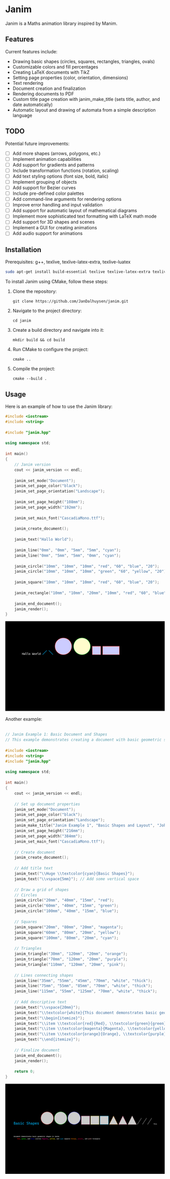 # Janim

Janim is a Maths animation library inspired by Manim.

## Features

Current features include:

- Drawing basic shapes (circles, squares, rectangles, triangles, ovals)
- Customizable colors and fill percentages
- Creating LaTeX documents with TikZ
- Setting page properties (color, orientation, dimensions)
- Text rendering
- Document creation and finalization
- Rendering documents to PDF
- Custom title page creation with janim_make_title (sets title, author, and date automatically)
- Automatic layout and drawing of automata from a simple description language

## TODO

Potential future improvements:

- [ ] Add more shapes (arrows, polygons, etc.)
- [ ] Implement animation capabilities
- [ ] Add support for gradients and patterns
- [ ] Include transformation functions (rotation, scaling)
- [ ] Add text styling options (font size, bold, italic)
- [ ] Implement grouping of objects
- [ ] Add support for Bezier curves
- [ ] Include pre-defined color palettes
- [ ] Add command-line arguments for rendering options
- [ ] Improve error handling and input validation
- [ ] Add support for automatic layout of mathematical diagrams
- [ ] Implement more sophisticated text formatting with LaTeX math mode
- [ ] Add support for 3D shapes and scenes
- [ ] Implement a GUI for creating animations
- [ ] Add audio support for animations

## Installation

Prerequisites: g++, texlive, texlive-latex-extra, texlive-luatex

```bash
sudo apt-get install build-essential texlive texlive-latex-extra texlive-luatex
```

To install Janim using CMake, follow these steps:

1. Clone the repository:
   ```
   git clone https://github.com/JanDalhuysen/janim.git
   ```
2. Navigate to the project directory:
   ```
   cd janim
   ```
3. Create a build directory and navigate into it:
   ```
   mkdir build && cd build
   ```
4. Run CMake to configure the project:
   ```
   cmake ..
   ```
5. Compile the project:
   ```
   cmake --build .
   ```

## Usage

Here is an example of how to use the Janim library:

```cpp
#include <iostream>
#include <string>

#include "janim.hpp"

using namespace std;

int main()
{
    // Janim version
    cout << janim_version << endl;

    janim_set_mode("Document");
    janim_set_page_color("black");
    janim_set_page_orientation("Landscape");

    janim_set_page_height("108mm");
    janim_set_page_width("192mm");

    janim_set_main_font("CascadiaMono.ttf");

    janim_create_document();

    janim_text("Hallo World");

    janim_line("0mm", "0mm", "5mm", "5mm", "cyan");
    janim_line("0mm", "5mm", "5mm", "0mm", "cyan");

    janim_circle("10mm", "10mm", "10mm", "red", "60", "blue", "20");
    janim_circle("10mm", "10mm", "10mm", "green", "60", "yellow", "20");

    janim_square("10mm", "10mm", "10mm", "red", "60", "blue", "20");

    janim_rectangle("10mm", "10mm", "20mm", "10mm", "red", "60", "blue", "20");

    janim_end_document();
    janim_render();
}
```

![Example](document.png)

Another example:

```cpp

// Janim Example 1: Basic Document and Shapes
// This example demonstrates creating a document with basic geometric shapes

#include <iostream>
#include <string>
#include "janim.hpp"

using namespace std;

int main()
{
    cout << janim_version << endl;

    // Set up document properties
    janim_set_mode("Document");
    janim_set_page_color("black");
    janim_set_page_orientation("Landscape");
    janim_make_title("Janim Example 1", "Basic Shapes and Layout", "John Doe");
    janim_set_page_height("216mm");
    janim_set_page_width("384mm");
    janim_set_main_font("CascadiaMono.ttf");

    // Create document
    janim_create_document();

    // Add title text
    janim_text("\\Huge \\textcolor{cyan}{Basic Shapes}");
    janim_text("\\vspace{5mm}"); // Add some vertical space

    // Draw a grid of shapes
    // Circles
    janim_circle("20mm", "40mm", "15mm", "red");
    janim_circle("60mm", "40mm", "15mm", "green");
    janim_circle("100mm", "40mm", "15mm", "blue");

    // Squares
    janim_square("20mm", "80mm", "20mm", "magenta");
    janim_square("60mm", "80mm", "20mm", "yellow");
    janim_square("100mm", "80mm", "20mm", "cyan");

    // Triangles
    janim_triangle("30mm", "120mm", "20mm", "orange");
    janim_triangle("70mm", "120mm", "20mm", "purple");
    janim_triangle("110mm", "120mm", "20mm", "pink");

    // Lines connecting shapes
    janim_line("35mm", "55mm", "45mm", "70mm", "white", "thick");
    janim_line("75mm", "55mm", "85mm", "70mm", "white", "thick");
    janim_line("115mm", "55mm", "125mm", "70mm", "white", "thick");

    // Add descriptive text
    janim_text("\\vspace{20mm}");
    janim_text("\\textcolor{white}{This document demonstrates basic geometric shapes in Janim:}");
    janim_text("\\begin{itemize}");
    janim_text("\\item \\textcolor{red}{Red}, \\textcolor{green}{green}, and \\textcolor{blue}{blue} circles");
    janim_text("\\item \\textcolor{magenta}{Magenta}, \\textcolor{yellow}{yellow}, and \\textcolor{cyan}{cyan} squares");
    janim_text("\\item \\textcolor{orange}{Orange}, \\textcolor{purple}{purple}, and \\textcolor{pink}{pink} triangles");
    janim_text("\\end{itemize}");

    // Finalize document
    janim_end_document();
    janim_render();

    return 0;
}
```

![Example 1](example1.png)
